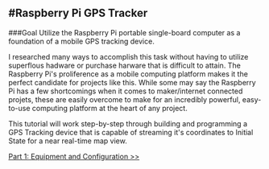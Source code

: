 #Raspberry Pi GPS Tracker
-----

###Goal
Utilize the Raspberry Pi portable single-board computer as a foundation of a mobile GPS tracking device.

I researched many ways to accomplish this task without having to utilize superflous hadware or purchase harware that is difficult to attain. The Raspberry Pi's proliference as a mobile computing platform makes it the perfect candidate for projects like this. While some may say the Raspberry Pi has a few shortcomings when it comes to maker/internet connected projets, these are easily overcome to make for an incredibly powerful, easy-to-use computing platform at the heart of any project.

This tutorial will work step-by-step through building and programming a GPS Tracking device that is capable of streaming it's coordinates to Initial State for a near real-time map view.

[Part 1: Equipment and Configuration >>](Part-1.-Hardware-Setup)